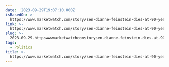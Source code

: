 ```yaml
---
date: '2023-09-29T19:07:10.000Z'
isBasedOn: >-
  https://www.marketwatch.com/story/sen-dianne-feinstein-dies-at-90-years-old-reports-27142b84?rss=1&siteid=rss
link: >-
  https://www.marketwatch.com/story/sen-dianne-feinstein-dies-at-90-years-old-reports-27142b84?rss=1&siteid=rss
slug: >-
  2023-09-29-httpswwwmarketwatchcomstorysen-dianne-feinstein-dies-at-90-years-old-reports-27142b84rss1andsiteidrss
tags:
  - Politics
title: >-
  https://www.marketwatch.com/story/sen-dianne-feinstein-dies-at-90-years-old-reports-27142b84?rss=1&siteid=rss
---
```


